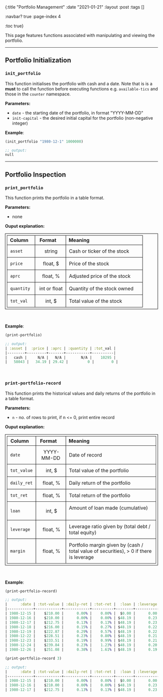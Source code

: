 {:title "Portfolio Management"
:date "2021-01-21"
:layout :post
:tags []

:navbar? true
:page-index 4

:toc true}

<style>
/* table styles */
table, th, td {
  border: 1px solid black;
  padding: 5px;
}
td {
  padding: 10px;
}
</style>

This page features functions associated with manipulating and viewing the portfolio.


---
## Portfolio Initialization

### `init_portfolio`

This function initialises the portfolio with cash and a date. Note that is is a **must** to call the function before executing functions e.g. `available-tics` and those in the `counter` namespace.

**Parameters:**

- `date` - the starting date of the portfolio, in format "YYYY-MM-DD"
- `init-capital` - the desired initial capital for the portfolio (non-negative integer)

**Example**:

```clojure
(init_portfolio "1980-12-1" 1000000)

;; output:
null
```

---

## Portfolio Inspection

### `print_portfolio`

This function prints the portfolio in a table format.

**Parameters:**

- none

**Ouput explanation:**

| &nbsp;**Column**&emsp; | &nbsp;**Format** &emsp; | &nbsp;**Meaning**                            |
| ------------------ | :-----------------: | :--------------------------------------- |
| `asset`            |    &nbsp;string     | Cash or ticker of the stock        |
| `price`            |   &nbsp;float, $    | Price of the stock &emsp;          |
| `aprc`             |   &nbsp;float, %    | Adjusted price of the stock &emsp; |
| `quantity`         | &nbsp;int or float  | Quantity of the stock owned &emsp; |
| `tot_val`          |    &nbsp;int, $     | Total value of the stock &emsp;    |

<br>

**Example**:

```clojure
(print-portfolio)

;; output:
| :asset |  :price | :aprc | :quantity | :tot_val |
|--------+---------+-------+-----------+----------|
|   cash |     N/A |   N/A |       N/A |    10295 |
|   58043 |   34.19 | 29.42 |         0 |        0 |
```

<br>

### `print-portfolio-record`

This function prints the historical values and daily returns of the portfolio in a table format.

**Parameters:**

- `n` - no. of rows to print, if n <= 0, print entire record

**Ouput explanation:**

| &nbsp;**Column**&emsp; | &nbsp;**Format** &emsp; | &nbsp;**Meaning**                                                    |
| ------------------ | :-----------------: | :--------------------------------------------------------------- |
| `date`             |  &nbsp;YYYY-MM-DD   | Date of record                                             |
| `tot_value`        |    &nbsp;int, $     | Total value of the portfolio &emsp;                        |
| `daily_ret`        |   &nbsp;float, %    | Daily return of the portfolio &emsp;                       |
| `tot_ret`          |   &nbsp;float, %    | Total return of the portfolio &emsp;                       |
| `loan`             |    &nbsp;int, $     | Amount of loan made (cumulative) &emsp;                    |
| `leverage`         |   &nbsp;float, %    | Leverage ratio given by (total debt / total equity) &emsp; |
| `margin`           |   &nbsp;float, %    | Portfolio margin given by (cash / total value of securities), > 0 if there is leverage &emsp;|

<br>

**Example**:

```clojure
(print-portfolio-record)

;; output:
|      :date | :tot-value | :daily-ret | :tot-ret |  :loan | :leverage | :margin |
|------------+------------+------------+----------+--------+-----------+---------|
| 1980-12-15 |    $210.00 |      0.00% |    0.00% |  $0.00 |      0.00 |   0.00% |
| 1980-12-16 |    $210.00 |      0.00% |    0.00% | $48.19 |      0.23 |  81.34% |
| 1980-12-17 |    $212.75 |      0.13% |    0.13% | $48.19 |      0.23 |  81.53% |
| 1980-12-18 |    $216.00 |      0.15% |    0.27% | $48.19 |      0.22 |  81.76% |
| 1980-12-19 |    $222.87 |      0.29% |    0.57% | $48.19 |      0.22 |  82.22% |
| 1980-12-22 |    $228.51 |      0.23% |    0.80% | $48.19 |      0.21 |  82.58% |
| 1980-12-23 |    $233.51 |      0.19% |    0.99% | $48.19 |      0.21 |  82.89% |
| 1980-12-24 |    $239.84 |      0.23% |    1.23% | $48.19 |      0.20 |  83.27% |
| 1980-12-26 |    $251.08 |      0.38% |    1.61% | $48.19 |      0.19 |  83.90% |
```

```clojure
(print-portfolio-record 3)

;; output:
|      :date | :tot-value | :daily-ret | :tot-ret |  :loan | :leverage | :margin |
|------------+------------+------------+----------+--------+-----------+---------|
| 1980-12-15 |    $210.00 |      0.00% |    0.00% |  $0.00 |      0.00 |   0.00% |
| 1980-12-16 |    $210.00 |      0.00% |    0.00% | $48.19 |      0.23 |  81.34% |
| 1980-12-17 |    $212.75 |      0.13% |    0.13% | $48.19 |      0.23 |  81.53% |
```
